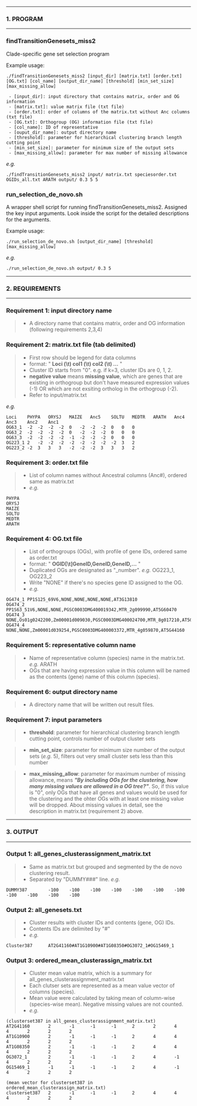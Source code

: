 ---------------
### 1. PROGRAM
---------------
### findTransitionGenesets_miss2
Clade-specific gene set selection program

Example usage:
```
./findTransitionGenesets_miss2 [input_dir] [matrix.txt] [order.txt] [OG.txt] [col_name] [output_dir_name] [threshold] [min_set_size] [max_missing_allow]

 - [input_dir]: input directory that contains matrix, order and OG information
 - [matrix.txt]: value matrix file (txt file)
 - [order.txt]: order of columns of the matrix.txt without Anc columns (txt file)
 - [OG.txt]: Orthogroup (OG) information file (txt file)
 - [col_name]: ID of representative 
 - [ouput_dir_name]: output directory name
 - [threshold]: parameter for hierarchical clustering branch length cutting point
 - [min_set_size]: parameter for minimum size of the output sets
 - [max_missing_allow]: parameter for max number of missing allowance
```

*e.g.*
```
./findTransitionGenesets_miss2 input/ matrix.txt speciesorder.txt OGIDs_all.txt ARATH output/ 0.3 5 5
```

### run_selection_de_novo.sh
A wrapper shell script for running findTransitionGenesets_miss2. Assigned the key input arguments.
Look inside the script for the detailed descriptions for the arguments.

Example usage:
```
./run_selection_de_novo.sh [output_dir_name] [threshold] [max_missing_allow]

```

*e.g.*
```
./run_selection_de_novo.sh output/ 0.3 5
```

-------------------
### 2. REQUIREMENTS
-------------------
### Requirement 1: input directory name
>- A directory name that contains matrix, order and OG information (following requirements 2,3,4)

### Requirement 2: matrix.txt file (tab delimited)
>- First row should be legend for data columns
>- format: " **Loci (\t) col1 (\t) col2 (\t) ...** "
>- Cluster ID starts from "0". e.g. if k=3, cluster IDs are 0, 1, 2.
>- **negative value** means **missing value**, 
   which are genes that are existing in orthogroup but don't have measured expression values (-1)
   OR which are not exsiting ortholog in the orthogroup (-2).
>- Refer to input/matrix.txt

 *e.g.*
``` 
Loci	PHYPA	ORYSJ	MAIZE	Anc5	SOLTU	MEDTR	ARATH	Anc4	Anc3	Anc2	Anc1
OG63_1	-2	-2	-2	-2	0	-2	-2	-2	0	0	0
OG63_2	-2	-2	-2	-2	0	-2	-2	-2	0	0	0
OG63_3	-2	-2	-2	-2	-1	-2	-2	-2	0	0	0
OG223_1	2	-2	-2	-2	-2	-2	-2	-2	-2	3	2
OG223_2	-2	3	3	3	-2	-2	-2	3	3	3	2
```

### Requirement 3: order.txt file
>- List of column names without Ancestral columns (Anc#), ordered same as matrix.txt
>- *e.g.*
```
PHYPA
ORYSJ
MAIZE
SOLTU
MEDTR
ARATH
```

### Requirement 4: OG.txt file
>- List of orthogroups (OGs), with profile of gene IDs, ordered same as order.txt
>- format: " **OGID[\t]GeneID,GeneID,GeneID,...** "
>- Duplicated OGs are designated as "_number". *e.g.* OG223_1, OG223_2 
>- Write "NONE" if there's no species gene ID assigned to the OG.
>- *e.g.*
```
OG474_1	PP1S125_69V6,NONE,NONE,NONE,NONE,AT3G13810
OG474_2	PP1S63_51V6,NONE,NONE,PGSC0003DMG400019342,MTR_2g099990,AT5G60470
OG474_3	NONE,Os01g0242200,Zm00001d009030,PGSC0003DMG400024700,MTR_8g017210,AT5G66730
OG474_4	NONE,NONE,Zm00001d039254,PGSC0003DMG400003372,MTR_4g059870,AT5G44160
```

### Requirement 5: representative column name
>- Name of representative column (species) name in the matrix.txt. *e.g.* ARATH
>- OGs that are having expression value in this column will be named as the contents (gene) name of this column (species).


### Requirement 6: output directory name
>- A directory name that will be written out result files.


### Requirement 7: input parameters
>- **threshold**: parameter for hierarchical clustering branch length cutting point, controls number of output cluster sets

>- **min_set_size**: parameter for minimum size number of the output sets (*e.g.* 5), filters out very small cluster sets less than this number

>- **max_missing_allow**: parameter for maximum number of missing allowance, 
   means ***"By including OGs for the clustering, how many missing values are allowed in a OG tree?"***. 
   So, if this value is "0", only OGs that have all genes and values would be used for the clustering and the ohter OGs with at least one missing value will be dropped.
   About missing values in detail, see the description in matrix.txt (requirement 2) above.

-------------
### 3. OUTPUT
-------------
### Output 1: all_genes_clusterassignment_matrix.txt
>- Same as matrix.txt but grouped and segmented by the de novo clustering result.
>- Separated by "DUMMY###" line. *e.g.*
```
DUMMY387        -100    -100    -100    -100    -100    -100    -100    -100    -100    -100    -100
```

### Output 2: all_genesets.txt
>- Cluster results with cluster IDs and contents (gene, OG) IDs.
>- Contents IDs are delimited by "#"
>- *e.g.*
```
Cluster387      AT2G41160#AT1G10900#AT1G08350#OG3072_1#OG15469_1
```

### Output 3: ordered_mean_clusterassign_matrix.txt
>- Cluster mean value matrix, which is a summary for all_genes_clusterassignment_matrix.txt
>- Each clutser sets are represented as a mean value vector of columns (species).
>- Mean value were calculated by taking mean of column-wise (species-wise mean). Negative missing values are not counted.
>- *e.g.*
```
(clusterset387 in all_genes_clusterassignment_matrix.txt)
AT2G41160       2       -1      -1      -1      2       2       4       4       2       2       2
AT1G10900       2       -1      -1      -1      2       4       4       4       2       2       2
AT1G08350       2       -1      -1      -1      2       4       4       4       2       2       2
OG3072_1        2       -1      -1      -1      2       4       -1      4       2       2       2
OG15469_1       -1      -1      -1      -1      2       4       -1      4       2       2       2

(mean vector for clusterset387 in ordered_mean_clusterassign_matrix.txt)
clusterset387   2       -1      -1      -1      2       4       4       4       2       2       2
```
